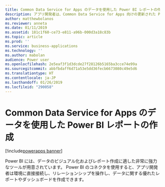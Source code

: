 ```yaml
---
title: Common Data Service for Apps のデータを使用した Power BI レポートの作成
description: アプリ開発者は、Common Data Service for Apps 向けの更新された Power BI コネクタを使用して Power BI Desktop でレポートを作成できます。
author: matthewbolanos
ms.reviewer: anneta
ms.date: 01/11/2019
ms.assetid: 181c1f60-ce73-e811-a96b-000d3a18c83b
ms.topic: article
ms.prod: ''
ms.service: business-applications
ms.technology: ''
ms.author: mabolan
audience: Power user
ms.openlocfilehash: 2e5eaf3f1d3dcde27f28126b5165ba3cce74e99a
ms.sourcegitcommit: abbfbdaff6d71a53e5dd36fecb6673080c49e5d6
ms.translationtype: HT
ms.contentlocale: ja-JP
ms.lasthandoff: 01/26/2019
ms.locfileid: "290058"
---
```

# <a name="create-power-bi-reports-using-data-in-common-data-service-for-apps"></a>Common Data Service for Apps のデータを使用した Power BI レポートの作成


[!include[powerapps banner](../includes/powerapps.md)]

Power BI には、データのビジュアル化およびレポート作成に適した非常に強力なツールが用意されています。 Power BI のコネクタを使用すると、アプリ開発者は環境に直接接続し、リレーションシップを操作し、データに関する優れたレポートやダッシュボードを作成できます。